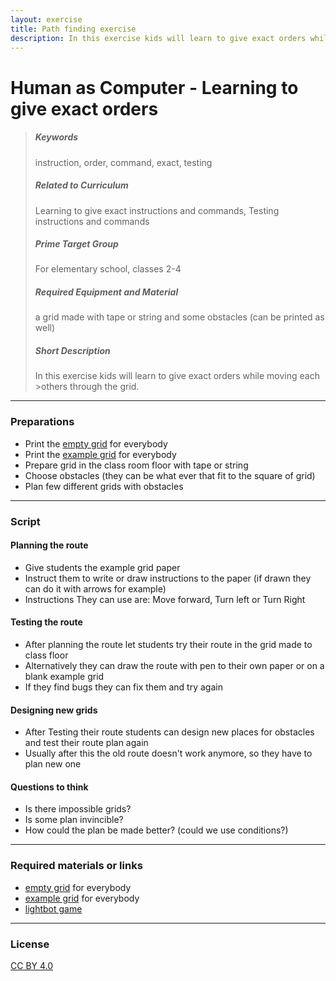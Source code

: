 ```yaml
---
layout: exercise
title: Path finding exercise
description: In this exercise kids will learn to give exact orders while moving each others through the grid.
---
```


# Human as Computer - Learning to give exact orders

>##### Keywords
>
>instruction, order, command, exact, testing
>
>##### Related to Curriculum
>
>Learning to give exact instructions and commands, Testing instructions and commands
>
>##### Prime Target Group
>
>For elementary school, classes 2-4
>
>##### Required Equipment and Material
>
>a grid made with tape or string and some obstacles (can be printed as well)
>
>##### Short Description
>
>In this exercise kids will learn to give exact orders while moving each >others through the grid.
>

---

### Preparations

  * Print the [empty grid](/eduSpice/example/empty_grid.pdf) for everybody
  * Print the [example grid](/eduSpice/example/example_grid.pdf) for everybody
  * Prepare grid in the class room floor with tape or string
  * Choose obstacles (they can be what ever that fit to the square of grid)
  * Plan few different grids with obstacles

---

### Script

#### Planning the route

* Give students the example grid paper
* Instruct them to write or draw instructions to the paper (if drawn they can do it with arrows for example)
* Instructions They can use are: Move forward, Turn left or Turn Right

#### Testing the route

* After planning the route let students try their route in the grid made to class floor
* Alternatively they can draw the route with pen to their own paper or on a blank example grid
* If they find bugs they can fix them and try again

#### Designing new grids

* After Testing their route students can design new places for obstacles and test their route plan again
* Usually after this the old route doesn't work anymore, so they have to plan new one

#### Questions to think

* Is there impossible grids?
* Is some plan invincible?
* How could the plan be made better? (could we use conditions?)

---

### Required materials or links

* [empty grid](/eduSpice/example/empty_grid.pdf) for everybody
* [example grid](/eduSpice/example/example_grid.pdf) for everybody
* [lightbot game](http://lightbot.com/)


---

### License
[CC BY 4.0](https://creativecommons.org/licenses/by/4.0/)




